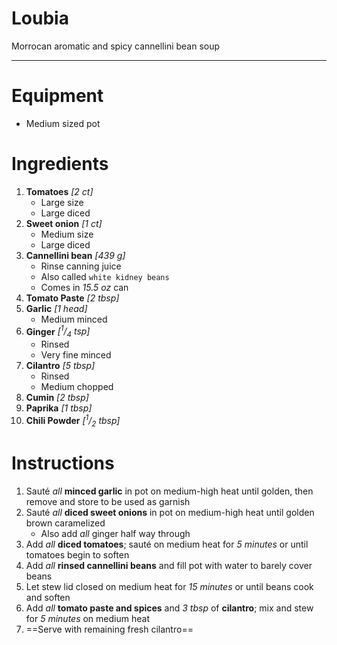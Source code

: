 # Loubia

Morrocan aromatic and spicy cannellini bean soup

---

# Equipment

- Medium sized pot

# Ingredients

1) **Tomatoes** *\[2 ct\]*
   - Large size
   - Large diced
2) **Sweet onion** *\[1 ct\]*
   - Medium size
   - Large diced
3) **Cannellini bean** *\[439 g\]*
   - Rinse canning juice
   - Also called `white kidney beans`
   - Comes in *15.5 oz* can
4) **Tomato Paste** *\[2 tbsp\]*
5) **Garlic** *\[1 head\]*
   - Medium minced
6) **Ginger** *\[<sup>1</sup>/<sub>4</sub> tsp\]*
   - Rinsed
   - Very fine minced
7) **Cilantro** *\[5 tbsp\]*
   - Rinsed
   - Medium chopped
8) **Cumin** *\[2 tbsp\]*
9) **Paprika** *\[1 tbsp\]*
10) **Chili Powder** *\[<sup>1</sup>/<sub>2</sub> tbsp\]*

# Instructions

1) Sauté *all* **minced garlic** in pot on medium-high heat until golden, then remove and store to be used as garnish
2) Sauté *all* **diced sweet onions** in pot on medium-high heat until golden brown caramelized
   - Also add *all* ginger half way through
3) Add *all* **diced tomatoes**; sauté on medium heat for *5 minutes* or until tomatoes begin to soften
4) Add *all* **rinsed cannellini beans** and fill pot with water to barely cover beans
5) Let stew lid closed on medium heat for *15 minutes* or until beans cook and soften
6) Add *all* **tomato paste and spices** and *3 tbsp* of **cilantro**; mix and stew for *5 minutes* on medium heat
7) ==Serve with remaining fresh cilantro==